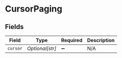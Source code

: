 # CursorPaging


## Fields

| Field              | Type               | Required           | Description        |
| ------------------ | ------------------ | ------------------ | ------------------ |
| `cursor`           | *Optional[str]*    | :heavy_minus_sign: | N/A                |
